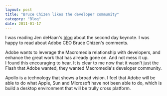 ```yaml
---
layout: post
title: "Bruce Chizen likes the developer community"
category: "Blog"
date: 2011-01-17
---
```



I was reading Jen deHaan's [blog](http://weblogs.macromedia.com/dehaan/archives/2006/10/day_two_general.cfm) about the second day keynote. I was happy to read about Adobe CEO Bruce Chizen's comments.

<div class="code">Adobe wants to leverage the Macromedia relationship with developers, and enhance the great work that has already gone on. And not mess it up.</div>
I found this encouraging to hear. It is clear to me now that it wasn't just the Flash that Adobe wanted, they wanted Macromedia's developer community. 

Apollo is a technology that shows a broad vision. I feel that Adobe will be able to do what Apple, Sun and Microsoft have not been able to do, which is build a desktop environment that will be trully cross platform.
